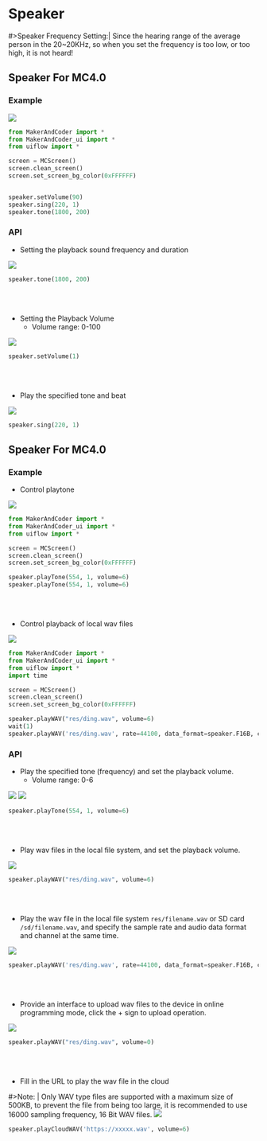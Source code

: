 # Speaker

#>Speaker Frequency Setting:| Since the hearing range of the average person in the 20~20KHz, so when you set the frequency is too low, or too high, it is not heard!

## Speaker For MC4.0

### Example

<img class="blockly_svg" src="https://makerandcoder.com/MCLab/blockly/hardwares/speaker/uiflow_block_speaker_example.svg"> 


```python
from MakerAndCoder import *
from MakerAndCoder_ui import *
from uiflow import *

screen = MCScreen()
screen.clean_screen()
screen.set_screen_bg_color(0xFFFFFF)


speaker.setVolume(90)
speaker.sing(220, 1)
speaker.tone(1800, 200)
```

### API
- Setting the playback sound frequency and duration
<img class="blockly_svg" src="https://makerandcoder.com/MCLab/blockly/hardwares/speaker/uiflow_block_speaker.svg"> 

```python
speaker.tone(1800, 200)
```



<br><br>
- Setting the Playback Volume
  - Volume range: 0-100
<img class="blockly_svg" src="https://makerandcoder.com/MCLab/blockly/hardwares/speaker/uiflow_block_speaker_volume.svg"> 

```python
speaker.setVolume(1)
```



<br><br>
- Play the specified tone and beat

<img class="blockly_svg" src="https://makerandcoder.com/MCLab/blockly/hardwares/speaker/uiflow_block_speaker_tone.svg"> 

```python
speaker.sing(220, 1)
```



## Speaker For MC4.0

### Example

- Control playtone

<img class="blockly_svg" src="https://makerandcoder.com/MCLab/blockly/hardwares/speaker/uiflow_block_core2_speaker_play_tone_example.svg"> 

```python
from MakerAndCoder import *
from MakerAndCoder_ui import *
from uiflow import *

screen = MCScreen()
screen.clean_screen()
screen.set_screen_bg_color(0xFFFFFF)

speaker.playTone(554, 1, volume=6)
speaker.playTone(554, 1, volume=6)
```

<br><br>
- Control playback of local wav files

<img class="blockly_svg" src="https://makerandcoder.com/MCLab/blockly/hardwares/speaker/uiflow_block_core2_speaker_play_local_wav_example.svg"> 

```python
from MakerAndCoder import *
from MakerAndCoder_ui import *
from uiflow import *
import time

screen = MCScreen()
screen.clean_screen()
screen.set_screen_bg_color(0xFFFFFF)

speaker.playWAV("res/ding.wav", volume=6)
wait(1)
speaker.playWAV('res/ding.wav', rate=44100, data_format=speaker.F16B, channel=speaker.CHN_LR, volume=6)
```


### API

- Play the specified tone (frequency) and set the playback volume.
  - Volume range: 0-6
<img class="blockly_svg" src="https://makerandcoder.com/MCLab/blockly/hardwares/speaker/uiflow_block_core2_speaker_play_freq.svg"> 

<img class="blockly_svg" src="https://makerandcoder.com/MCLab/blockly/hardwares/speaker/uiflow_block_core2_speaker_play_tone.svg"> 


```python
speaker.playTone(554, 1, volume=6)
```


<br><br>
- Play wav files in the local file system, and set the playback volume.
<img class="blockly_svg" src="https://makerandcoder.com/MCLab/blockly/hardwares/speaker/uiflow_block_core2_speaker_play_wav_file.svg"> 

```python
speaker.playWAV("res/ding.wav", volume=6)
```


<br><br>
- Play the wav file in the local file system `res/filename.wav` or SD card `/sd/filename.wav`, and specify the sample rate and audio data format and channel at the same time.
<img class="blockly_svg" src="https://makerandcoder.com/MCLab/blockly/hardwares/speaker/uiflow_block_core2_speaker_play_local_wav_file_path.svg"> 

```python
speaker.playWAV('res/ding.wav', rate=44100, data_format=speaker.F16B, channel=speaker.CHN_LR, volume=6)
```


<br><br>
- Provide an interface to upload wav files to the device in online programming mode, click the + sign to upload operation.
<img class="blockly_svg" src="https://makerandcoder.com/MCLab/blockly/hardwares/speaker/uiflow_block_core2_speaker_play_upload_wav_file.svg"> 

```python
speaker.playWAV("res/ding.wav", volume=0)
```




<br><br>
- Fill in the URL to play the wav file in the cloud

#>Note: | Only WAV type files are supported with a maximum size of 500KB, to prevent the file from being too large, it is recommended to use 16000 sampling frequency, 16 Bit WAV files.
<img class="blockly_svg" src="https://makerandcoder.com/MCLab/blockly/hardwares/speaker/uiflow_block_core2_speaker_play_url_wav_file.svg"> 

```python
speaker.playCloudWAV('https://xxxxx.wav', volume=6)
```




